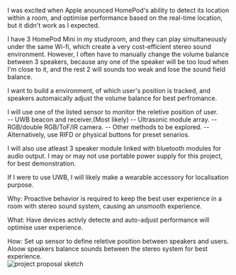 I was excited when Apple anounced HomePod's ability to detect its location within a room, and optimise performance based on the real-time location, but it didn't work as I expected.  

I have 3 HomePod Mini in my studyroom, and they can play simultaneously under the same Wi-fi, which create a very cost-efficient stereo sound environment. However, I often have to manually change the volume balance between 3 speakers, because any one of the speaker will be too loud when I'm close to it, and the rest 2 will sounds too weak and lose the sound field balance.  

I want to build a environment, of which user's position is tracked, and speakers automaically adjust the volume balance for best perfromance.  

I will use one of the listed sensor to monitor the reletive position of user.  
    -- UWB beacon and receiver.(Most likely)
    -- Ultrasonic module array.
    -- RGB/double RGB/ToF/IR camera.
    -- Other methods to be explored.
    -- Alternatively, use RIFD or physical buttons for preset senarios.  

I will also use atleast 3 speaker module linked with bluetooth modules for audio output. I may or may not use portable power supply for this project, for best demonstration.

If I were to use UWB, I will likely make a wearable accessory for localisation purpose. 


Why: Proactive behavior is required to keep the best user experience in a room with stereo sound system, causing an unsmooth experience.   

What: Have devices activly detecte and auto-adjust performance will optimise user experience.  

How: Set up sensor to define reletive position between speakers and users. Aloow speakers balance sounds between the stereo system for best experience.  
![project proposal sketch](https://user-images.githubusercontent.com/80315339/139079676-58a6cdd3-1a03-4488-9c22-7d850a6eebbf.jpg)
